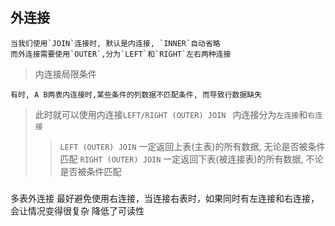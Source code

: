 ## 外连接

    当我们使用`JOIN`连接时, 默认是内连接, `INNER`自动省略
    而外连接需要使用`OUTER`,分为`LEFT`和`RIGHT`左右两种连接
    
> 内连接局限条件

    有时, A B两表内连接时,某些条件的列数据不匹配条件, 而导致行数据缺失
        
> 此时就可以使用内连接`LEFT/RIGHT (OUTER) JOIN `
> 内连接分为`左连接`和`右连接`
>> `LEFT (OUTER) JOIN`  一定返回上表(主表)的所有数据, 无论是否被条件匹配
>> `RIGHT (OUTER) JOIN` 一定返回下表(被连接表)的所有数据, 不论是否被条件匹配

### 



多表外连接
最好避免使用右连接，当连接右表时，如果同时有左连接和右连接，会让情况变得很复杂
降低了可读性